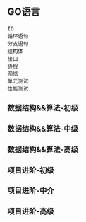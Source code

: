 ## GO语言
    IO
    循环语句
    分支语句
    结构体
    接口
    协程
    网络
    单元测试
    性能测试
    
### 数据结构&&算法-初级

### 数据结构&&算法-中级

### 数据结构&&算法-高级

### 项目进阶-初级

### 项目进阶-中介

### 项目进阶-高级